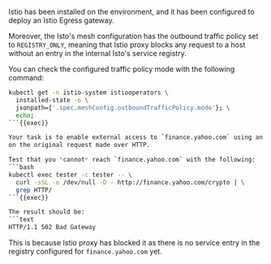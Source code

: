 Istio has been installed on the environment, and it has been configured to deploy
an Istio Egress gateway.


Moreover, the Isto's mesh configuration has the outbound traffic policy set to `REGISTRY_ONLY`, 
meaning that Istio proxy blocks any request to a host without an entry in the internal Isto's service registry.


You can check the configured traffic policy mode with the following command:
```bash
kubectl get -n istio-system istiooperators \
  installed-state -o \
  jsonpath={'.spec.meshConfig.outboundTrafficPolicy.mode'}; \
  echo;
```{{exec}}

Your task is to enable external access to `finance.yahoo.com` using an egress gateway configured to perform TLS Origination
on the original request made over HTTP. 

Test that you *cannot* reach `finance.yahoo.com` with the following:
```bash
kubectl exec tester -c tester -- \
  curl -sSL -o /dev/null -D - http://finance.yahoo.com/crypto | \
  grep HTTP/
```{{exec}}

The result should be:
```text
HTTP/1.1 502 Bad Gateway
```
This is because Istio proxy has blocked it as there is no service entry 
in the registry configured for `finance.yahoo.com` yet.